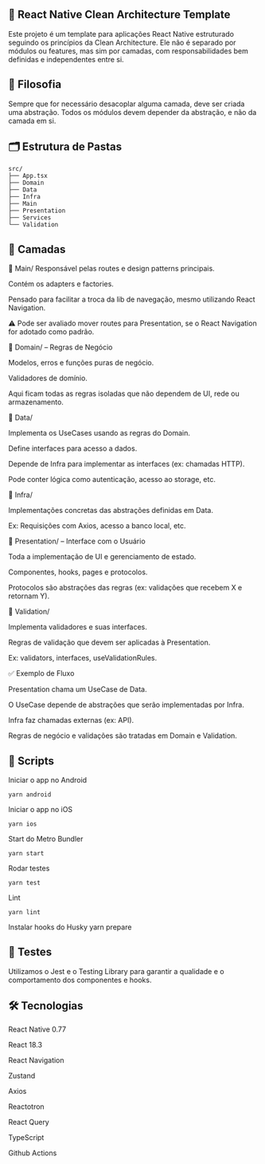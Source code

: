 ## 📱 React Native Clean Architecture Template

Este projeto é um template para aplicações React Native estruturado seguindo os princípios da Clean Architecture. Ele não é separado por módulos ou features, mas sim por camadas, com responsabilidades bem definidas e independentes entre si.

## 🧠 Filosofia

Sempre que for necessário desacoplar alguma camada, deve ser criada uma abstração.
Todos os módulos devem depender da abstração, e não da camada em si.

## 🗂️ Estrutura de Pastas

```
src/
├── App.tsx
├── Domain
├── Data
├── Infra
├── Main
├── Presentation
├── Services
└── Validation
```

## 🧱 Camadas

🔹 Main/
Responsável pelas routes e design patterns principais.

Contém os adapters e factories.

Pensado para facilitar a troca da lib de navegação, mesmo utilizando React Navigation.

⚠️ Pode ser avaliado mover routes para Presentation, se o React Navigation for adotado como padrão.

🔹 Domain/ – Regras de Negócio

Modelos, erros e funções puras de negócio.

Validadores de domínio.

Aqui ficam todas as regras isoladas que não dependem de UI, rede ou armazenamento.

🔹 Data/

Implementa os UseCases usando as regras do Domain.

Define interfaces para acesso a dados.

Depende de Infra para implementar as interfaces (ex: chamadas HTTP).

Pode conter lógica como autenticação, acesso ao storage, etc.

🔹 Infra/

Implementações concretas das abstrações definidas em Data.

Ex: Requisições com Axios, acesso a banco local, etc.

🔹 Presentation/ – Interface com o Usuário

Toda a implementação de UI e gerenciamento de estado.

Componentes, hooks, pages e protocolos.

Protocolos são abstrações das regras (ex: validações que recebem X e retornam Y).

🔹 Validation/

Implementa validadores e suas interfaces.

Regras de validação que devem ser aplicadas à Presentation.

Ex: validators, interfaces, useValidationRules.

✅ Exemplo de Fluxo

Presentation chama um UseCase de Data.

O UseCase depende de abstrações que serão implementadas por Infra.

Infra faz chamadas externas (ex: API).

Regras de negócio e validações são tratadas em Domain e Validation.

## 🚀 Scripts


Iniciar o app no Android

`yarn android`

Iniciar o app no iOS

`yarn ios`

Start do Metro Bundler

`yarn start`

Rodar testes

`yarn test`

Lint

`yarn lint`

Instalar hooks do Husky
yarn prepare

## 🧪 Testes

Utilizamos o Jest e o Testing Library para garantir a qualidade e o comportamento dos componentes e hooks.

## 🛠️ Tecnologias

React Native 0.77

React 18.3

React Navigation

Zustand

Axios

Reactotron

React Query

TypeScript

Github Actions
